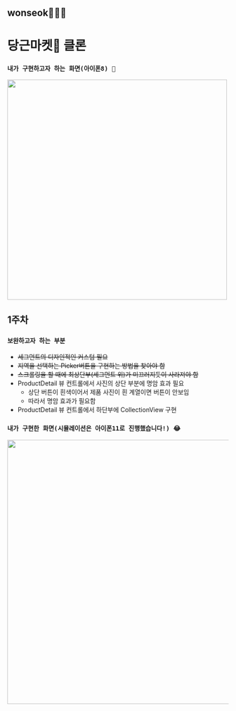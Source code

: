 ## wonseok🙋🏽‍♂️
# 당근마켓🥕 클론

### `내가 구현하고자 하는 화면(아이폰8) 📲`
<img height="500" src="./readme/simul/original_carrotmarket.gif">

## 1주차
### `보완하고자 하는 부분`
* ~~세그먼트의 디자인적인 커스텀 필요~~ 
* ~~지역을 선택하는 Picker버튼을 구현하는 방법을 찾아야 함~~
* ~~스크롤링을 할 때에 최상단부(세그먼트 위)가 미끄러지듯이 사라져야 함~~
* ProductDetail 뷰 컨트롤에서 사진의 상단 부분에 명암 효과 필요
    * 상단 버튼이 흰색이어서 제품 사진이 흰 계열이면 버튼이 안보임
    * 따라서 명암 효과가 필요함
* ProductDetail 뷰 컨트롤에서 하단부에 CollectionView 구현 

### `내가 구현한 화면(시뮬레이션은 아이폰11로 진행했습니다!) 😂`
<img height="600" src="./readme/simul/carrotmarket_week1_simul.gif">
